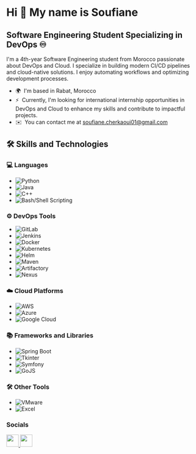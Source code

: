 Hi 👋 My name is Soufiane
=========================

Software Engineering Student Specializing in DevOps ♾
-----------------------------------------------------

I'm a 4th-year Software Engineering student from Morocco passionate about DevOps and Cloud. I specialize in building modern CI/CD pipelines and cloud-native solutions. I enjoy automating workflows and optimizing development processes.

* 🌍  I'm based in Rabat, Morocco
* ⚡  Currently, I'm looking for international internship opportunities in DevOps and Cloud to enhance my skills and contribute to impactful projects.
* ✉️  You can contact me at [soufiane.cherkaoui01@gmail.com](mailto:soufiane.cherkaoui01@gmail.com) 

## 🛠️ Skills and Technologies

### 💻 Languages
- ![Python](https://img.shields.io/badge/-Python-3776AB?logo=python&logoColor=white)
- ![Java](https://img.shields.io/badge/-Java-007396?logo=java&logoColor=white)
- ![C++](https://img.shields.io/badge/-C++-00599C?logo=c%2B%2B&logoColor=white)
- ![Bash/Shell Scripting](https://img.shields.io/badge/-Bash-4EAA25?logo=gnubash&logoColor=white)

### ⚙️ DevOps Tools
- ![GitLab](https://img.shields.io/badge/-GitLab-FC6D26?logo=gitlab&logoColor=white)
- ![Jenkins](https://img.shields.io/badge/-Jenkins-D24939?logo=jenkins&logoColor=white)
- ![Docker](https://img.shields.io/badge/-Docker-2496ED?logo=docker&logoColor=white)
- ![Kubernetes](https://img.shields.io/badge/-Kubernetes-326CE5?logo=kubernetes&logoColor=white)
- ![Helm](https://img.shields.io/badge/-Helm-0F1689?logo=helm&logoColor=white)
- ![Maven](https://img.shields.io/badge/-Maven-C71A36?logo=apachemaven&logoColor=white)
- ![Artifactory](https://img.shields.io/badge/-Artifactory-369535?logo=jfrog&logoColor=white)
- ![Nexus](https://img.shields.io/badge/-Nexus-44BDBA?logo=sonatype&logoColor=white)

### ☁️ Cloud Platforms
- ![AWS](https://img.shields.io/badge/-AWS-232F3E?logo=amazonaws&logoColor=white)
- ![Azure](https://img.shields.io/badge/-Azure-0078D4?logo=microsoftazure&logoColor=white)
- ![Google Cloud](https://img.shields.io/badge/-Google%20Cloud-4285F4?logo=googlecloud&logoColor=white)

### 📚 Frameworks and Libraries
- ![Spring Boot](https://img.shields.io/badge/-Spring%20Boot-6DB33F?logo=springboot&logoColor=white)
- ![Tkinter](https://img.shields.io/badge/-Tkinter-FF6F00?logo=python&logoColor=white)
- ![Symfony](https://img.shields.io/badge/-Symfony-000000?logo=symfony&logoColor=white)
- ![GoJS](https://img.shields.io/badge/-GoJS-1D9BF0?logoColor=white)

### 🛠️ Other Tools
- ![VMware](https://img.shields.io/badge/-VMware-607078?logo=vmware&logoColor=white)
- ![Excel](https://img.shields.io/badge/-Excel-217346?logo=microsoftexcel&logoColor=white)



### Socials

<p align="left"> <a href="https://www.github.com/https://github.com/soufianecherk" target="_blank" rel="noreferrer"> <picture> <source media="(prefers-color-scheme: dark)" srcset="https://raw.githubusercontent.com/danielcranney/readme-generator/main/public/icons/socials/github-dark.svg" /> <source media="(prefers-color-scheme: light)" srcset="https://raw.githubusercontent.com/danielcranney/readme-generator/main/public/icons/socials/github.svg" /> <img src="https://raw.githubusercontent.com/danielcranney/readme-generator/main/public/icons/socials/github.svg" width="32" height="32" /> </picture> </a> <a href="https://www.linkedin.com/in/https://www.linkedin.com/in/soufianecherk/" target="_blank" rel="noreferrer"> <picture> <source media="(prefers-color-scheme: dark)" srcset="https://raw.githubusercontent.com/danielcranney/readme-generator/main/public/icons/socials/linkedin-dark.svg" /> <source media="(prefers-color-scheme: light)" srcset="https://raw.githubusercontent.com/danielcranney/readme-generator/main/public/icons/socials/linkedin.svg" /> <img src="https://raw.githubusercontent.com/danielcranney/readme-generator/main/public/icons/socials/linkedin.svg" width="32" height="32" /> </picture> </a></p>

